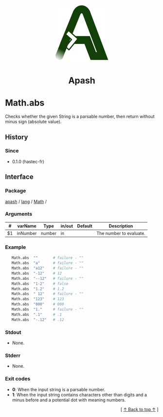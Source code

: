 
<div align='center' id='apash-top'>
  <a href='https://github.com/hastec-fr/apash'>
    <img alt='apash-logo' src='../../../../../../assets/apash-logo.svg'/>
  </a>

  # Apash
</div>


# Math.abs
Checks whether the given String is a parsable number, then return without minus sign (absolute value).

## History
### Since
  * 0.1.0 (hastec-fr)

## Interface
### Package
<!-- apash.packageBegin -->
[apash](../../../apash.md) / [lang](../../lang.md) / [Math](../Math.md) / 
<!-- apash.packageEnd -->

### Arguments
 | #      | varName        | Type          | in/out   | Default    | Description                           |
 |--------|----------------|---------------|----------|------------|---------------------------------------|
 | $1     | inNumber       | number        | in       |            | The number to evaluate.               |

### Example
 ```bash
    Math.abs  ""       # failure - ""
    Math.abs  "a"      # failure - ""
    Math.abs  "a12"    # failure - ""
    Math.abs  "-12"    # 12
    Math.abs  "--12"   # failure - ""
    Math.abs  "1-2"    # false
    Math.abs  "1.2"    # 1.2
    Math.abs  " 12"    # failure - ""
    Math.abs  "123"    # 123
    Math.abs  "000"    # 000
    Math.abs  "1."     # failure - ""
    Math.abs  ".1"     # .1
    Math.abs  "-.12"   # .12
 ```

### Stdout
  * None.
### Stderr
  * None.

### Exit codes
  * **0**: When the input string is a parsable number.
  * **1**: When the input string contains characters other than digits and a minus before
             and a potential dot with meaning numbers.

  <div align='right'>[ <a href='#apash-top'>↑ Back to top ↑</a> ]</div>

